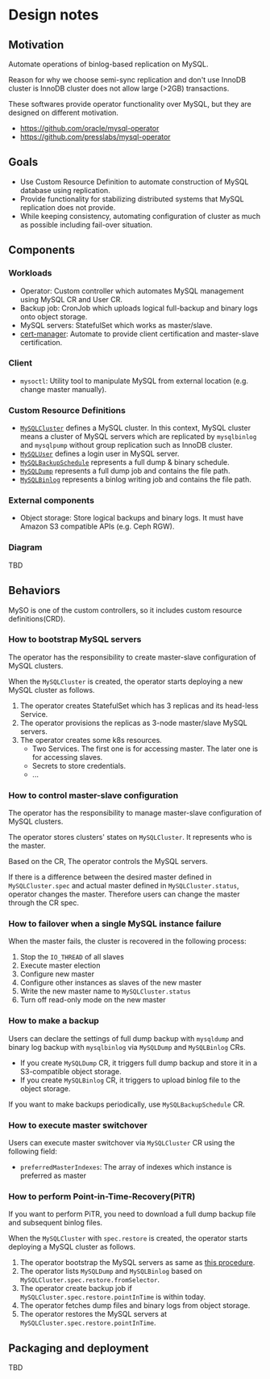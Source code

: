 Design notes
============

Motivation
----------

Automate operations of binlog-based replication on MySQL.

Reason for why we choose semi-sync replication and don't use InnoDB cluster is InnoDB cluster does not allow large (>2GB) transactions.

These softwares provide operator functionality over MySQL, but they are designed on different motivation.
- https://github.com/oracle/mysql-operator
- https://github.com/presslabs/mysql-operator

Goals
-----

- Use Custom Resource Definition to automate construction of MySQL database using replication.
- Provide functionality for stabilizing distributed systems that MySQL replication does not provide.
- While keeping consistency, automating configuration of cluster as much as possible including fail-over situation.

Components
----------

### Workloads

- Operator: Custom controller which automates MySQL management using MySQL CR and User CR.
- Backup job: CronJob which uploads logical full-backup and binary logs onto object storage.
- MySQL servers: StatefulSet which works as master/slave.
- [cert-manager](https://cert-manager.io/): Automate to provide client certification and master-slave certification.

### Client

- `mysoctl`: Utility tool to manipulate MySQL from external location (e.g. change master manually).

### Custom Resource Definitions

- [`MySQLCluster`](crd_mysql_cluster.md) defines a MySQL cluster.
  In this context, MySQL cluster means a cluster of MySQL servers which are replicated by `mysqlbinlog` and `mysqlpump` without group replication such as InnoDB cluster.
- [`MySQLUser`](crd_mysql_user.md) defines a login user in MySQL server.
- [`MySQLBackupSchedule`](crd_mysql_backup_schedule.md) represents a full dump & binary schedule.
- [`MySQLDump`](crd_mysql_dump.md) represents a full dump job and contains the file path.
- [`MySQLBinlog`](crd_mysql_binlog.md) represents a binlog writing job and contains the file path.

### External components

- Object storage: Store logical backups and binary logs. It must have Amazon S3 compatible APIs (e.g. Ceph RGW).

### Diagram

TBD

Behaviors
---------

MySO is one of the custom controllers, so it includes custom resource definitions(CRD).

### How to bootstrap MySQL servers

The operator has the responsibility to create master-slave configuration of MySQL clusters.

When the `MySQLCluster` is created, the operator starts deploying a new MySQL cluster as follows.

1. The operator creates StatefulSet which has 3 replicas and its head-less Service.
1. The operator provisions the replicas as 3-node master/slave MySQL servers.
1. The operator creates some k8s resources.
    - Two Services. The first one is for accessing master. The later one is for accessing slaves.
    - Secrets to store credentials.
    - ...

### How to control master-slave configuration

The operator has the responsibility to manage master-slave configuration of MySQL clusters.

The operator stores clusters' states on `MySQLCluster`.
It represents who is the master.

Based on the CR, The operator controls the MySQL servers.

If there is a difference between the desired master defined in `MySQLCluster.spec` and actual master defined in `MySQLCluster.status`,
operator changes the master.
Therefore users can change the master through the CR spec.

### How to failover when a single MySQL instance failure

When the master fails, the cluster is recovered in the following process:
1. Stop the `IO_THREAD` of all slaves
2. Execute master election
3. Configure new master
4. Configure other instances as slaves of the new master
5. Write the new master name to `MySQLCluster.status`
6. Turn off read-only mode on the new master

### How to make a backup

Users can declare the settings of full dump backup with `mysqldump` and binary log backup with `mysqlbinlog` via `MySQLDump` and `MySQLBinlog` CRs. 

- If you create `MySQLDump` CR, it triggers full dump backup and store it in a S3-compatible object storage.
- If you create `MySQLBinlog` CR, it triggers to upload binlog file to the object storage.

If you want to make backups periodically, use `MySQLBackupSchedule` CR.

### How to execute master switchover

Users can execute master switchover via `MySQLCluster` CR using the following field:
- `preferredMasterIndexes`: The array of indexes which instance is preferred as master

### How to perform Point-in-Time-Recovery(PiTR)

If you want to perform PiTR, you need to download a full dump backup file and subsequent binlog files.

When the `MySQLCluster` with `spec.restore` is created, the operator starts deploying a MySQL cluster as follows.

1. The operator bootstrap the MySQL servers as same as [this procedure](#How-to-deploy-MySQL-servers).
2. The operator lists `MySQLDump` and `MySQLBinlog` based on `MySQLCluster.spec.restore.fromSelector`.
3. The operator create backup job if `MySQLCluster.spec.restore.pointInTime` is within today.
4. The operator fetches dump files and binary logs from object storage.
5. The operator restores the MySQL servers at `MySQLCluster.spec.restore.pointInTime`.

Packaging and deployment
------------------------

TBD
